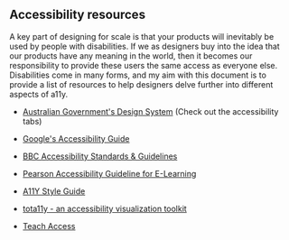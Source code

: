 ## Accessibility resources

A key part of designing for scale is that your products will inevitably be used by people with disabilities. If we as designers buy into the idea that our products have any meaning in the world, then it becomes our responsibility to provide these users the same access as everyone else. Disabilities come in many forms, and my aim with this document is to provide a list of resources to help designers delve further into different aspects of a11y. 

* [Australian Government's Design System](https://designsystem.gov.au/components/) (Check out the accessibility tabs)

* [Google's Accessibility Guide](https://www.google.com/design/spec/usability/accessibility.html)

* [BBC Accessibility Standards & Guidelines](http://www.bbc.co.uk/guidelines/futuremedia/accessibility/)

* [Pearson Accessibility Guideline for E-Learning](http://wps.pearsoned.com/accessibility/115/29601/7577872.cw/)

* [A11Y Style Guide](https://a11y-style-guide.com/style-guide/)

* [tota11y - an accessibility visualization toolkit](http://khan.github.io/tota11y/)

* [Teach Access](https://teachaccess.github.io/tutorial/)
